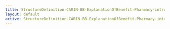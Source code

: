 ```yaml
---
title: StructureDefinition-CARIN-BB-ExplanationOfBenefit-Pharmacy-intro
layout: default
active: StructureDefinition-CARIN-BB-ExplanationOfBenefit-Pharmacy-intro
---
```



